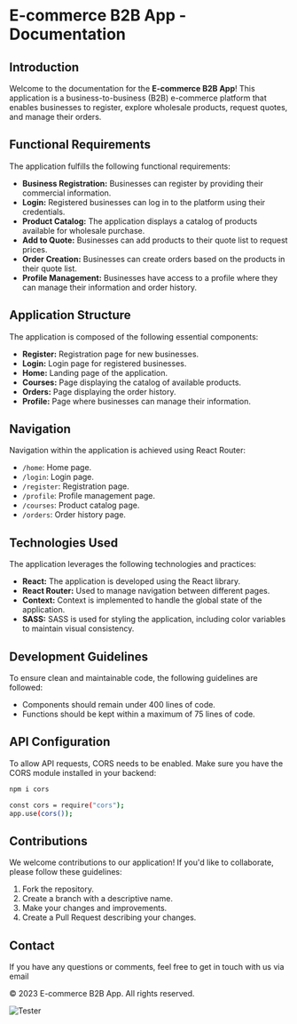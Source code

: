 # E-commerce B2B App - Documentation

## Introduction
Welcome to the documentation for the **E-commerce B2B App**! This application is a business-to-business (B2B) e-commerce platform that enables businesses to register, explore wholesale products, request quotes, and manage their orders.

## Functional Requirements
The application fulfills the following functional requirements:

- **Business Registration:** Businesses can register by providing their commercial information.
- **Login:** Registered businesses can log in to the platform using their credentials.
- **Product Catalog:** The application displays a catalog of products available for wholesale purchase.
- **Add to Quote:** Businesses can add products to their quote list to request prices.
- **Order Creation:** Businesses can create orders based on the products in their quote list.
- **Profile Management:** Businesses have access to a profile where they can manage their information and order history.

## Application Structure
The application is composed of the following essential components:

- **Register:** Registration page for new businesses.
- **Login:** Login page for registered businesses.
- **Home:** Landing page of the application.
- **Courses:** Page displaying the catalog of available products.
- **Orders:** Page displaying the order history.
- **Profile:** Page where businesses can manage their information.

## Navigation
Navigation within the application is achieved using React Router:

- `/home`: Home page.
- `/login`: Login page.
- `/register`: Registration page.
- `/profile`: Profile management page.
- `/courses`: Product catalog page.
- `/orders`: Order history page.

## Technologies Used
The application leverages the following technologies and practices:

- **React:** The application is developed using the React library.
- **React Router:** Used to manage navigation between different pages.
- **Context:** Context is implemented to handle the global state of the application.
- **SASS:** SASS is used for styling the application, including color variables to maintain visual consistency.

## Development Guidelines
To ensure clean and maintainable code, the following guidelines are followed:

- Components should remain under 400 lines of code.
- Functions should be kept within a maximum of 75 lines of code.

## API Configuration
To allow API requests, CORS needs to be enabled. Make sure you have the CORS module installed in your backend:
```sh
npm i cors
```
```sh
const cors = require("cors");
app.use(cors());
```

## Contributions
We welcome contributions to our application! If you'd like to collaborate, please follow these guidelines:
1. Fork the repository.
2. Create a branch with a descriptive name.
3. Make your changes and improvements.
4. Create a Pull Request describing your changes.

## Contact
If you have any questions or comments, feel free to get in touch with us via email 

© 2023 E-commerce B2B App. All rights reserved.

![Tester](src/assets/pasos.gif)
